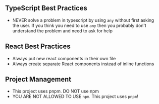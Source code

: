## TypeScript Best Practices

- NEVER solve a problem in typescript by using `any` without first asking the user. If you think you need to use `any` then you probably don't understand the problem and need to ask for help

## React Best Practices

- Always put new react components in their own file
- Always create separate React components instead of inline functions

## Project Management

- This project uses pnpm. DO NOT use npm
- YOU ARE NOT ALLOWED TO USE `npm`. This project uses `pnpm`!